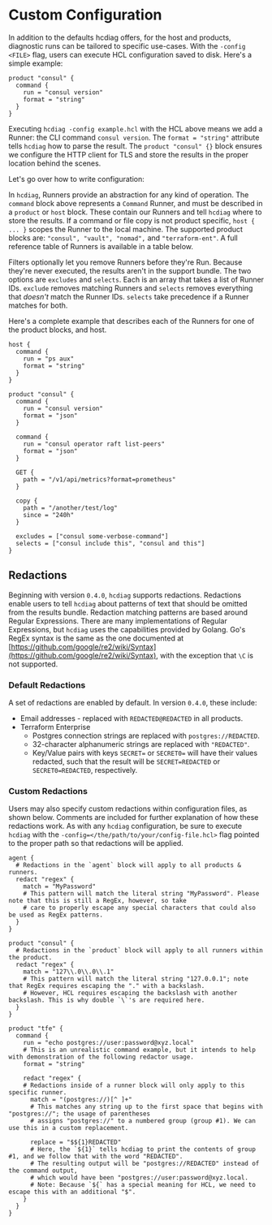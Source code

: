# Custom Configuration

In addition to the defaults hcdiag offers, for the host and products, diagnostic runs can be tailored to specific
use-cases. With the `-config <FILE>` flag, users can execute HCL configuration saved to disk. Here's a simple example:

```
product "consul" {
  command {
    run = "consul version"
    format = "string"
  }
}
```

Executing `hcdiag -config example.hcl` with the HCL above means we add a Runner: the CLI command `consul version`. The
`format = "string"` attribute tells `hcdiag` how to parse the result. The `product "consul" {}` block ensures we configure
the HTTP client for TLS and store the results in the proper location behind the scenes.

Let's go over how to write configuration:

In `hcdiag`, Runners provide an abstraction for any kind of operation. The `command` block above represents a `Command`
Runner, and must be described in a `product` or `host` block. These contain our Runners and tell `hcdiag` where to store
the results. If a command or file copy is not product specific, `host { ... }` scopes the Runner to the local machine.
The supported product blocks are: `"consul", "vault", "nomad",` and `"terraform-ent"`. A full reference table
of Runners is available in a table below.

Filters optionally let you remove Runners before they're Run. Because they're never executed, the results aren't in the
support bundle. The two options are `excludes` and `selects`. Each is an array that takes a list of Runner IDs.
`exclude` removes matching Runners and `selects` removes everything that _doesn't_ match the Runner IDs. `selects`
take precedence if a Runner matches for both.

Here's a complete example that describes each of the Runners for one of the product blocks, and host.

```hcl
host {
  command {
    run = "ps aux"
    format = "string"
  }
}

product "consul" {
  command {
    run = "consul version"
    format = "json"
  }

  command {
    run = "consul operator raft list-peers"
    format = "json"
  }

  GET {
    path = "/v1/api/metrics?format=prometheus"
  }

  copy {
    path = "/another/test/log"
    since = "240h"
  }

  excludes = ["consul some-verbose-command"]
  selects = ["consul include this", "consul and this"]
}
```

## Redactions

Beginning with version `0.4.0`, `hcdiag` supports redactions. Redactions enable users to tell `hcdiag` about patterns of
text that should be omitted from the results bundle. Redaction matching patterns are based around Regular Expressions.
There are many implementations of Regular Expressions, but `hcdiag` uses the capabilities provided by Golang. Go's
RegEx syntax is the same as the one documented at [https://github.com/google/re2/wiki/Syntax](https://github.com/google/re2/wiki/Syntax),
with the exception that `\C` is not supported.

### Default Redactions

A set of redactions are enabled by default. In version `0.4.0`, these include:

* Email addresses - replaced with `REDACTED@REDACTED` in all products.
* Terraform Enterprise
  * Postgres connection strings are replaced with `postgres://REDACTED`.
  * 32-character alphanumeric strings are replaced with `"REDACTED"`.
  * Key/Value pairs with keys `SECRET=` or `SECRET0=` will have their values redacted, such that
    the result will be `SECRET=REDACTED` or `SECRET0=REDACTED`, respectively.

### Custom Redactions

Users may also specify custom redactions within configuration files, as shown below.
Comments are included for further explanation of how these redactions work. As with any `hcdiag` configuration, be sure
to execute `hcdiag` with the `-config=</the/path/to/your/config-file.hcl>` flag pointed to the proper path so that
redactions will be applied.

```hcl
agent {
  # Redactions in the `agent` block will apply to all products & runners.
  redact "regex" {
    match = "MyPassword"
    # This pattern will match the literal string "MyPassword". Please note that this is still a RegEx, however, so take
    # care to properly escape any special characters that could also be used as RegEx patterns.
  }
}

product "consul" {
  # Redactions in the `product` block will apply to all runners within the product.
  redact "regex" {
    match = "127\\.0\\.0\\.1"
    # This pattern will match the literal string "127.0.0.1"; note that RegEx requires escaping the "." with a backslash.
    # However, HCL requires escaping the backslash with another backslash. This is why double `\`'s are required here.
  }
}

product "tfe" {
  command {
    run = "echo postgres://user:password@xyz.local"
    # This is an unrealistic command example, but it intends to help with demonstration of the following redactor usage.
    format = "string"

    redact "regex" {
    # Redactions inside of a runner block will only apply to this specific runner.
      match = "(postgres://)[^ ]+"
      # This matches any string up to the first space that begins with "postgres://"; the usage of parentheses
      # assigns "postgres://" to a numbered group (group #1). We can use this in a custom replacement.

      replace = "$${1}REDACTED"
      # Here, the `${1}` tells hcdiag to print the contents of group #1, and we follow that with the word "REDACTED".
      # The resulting output will be "postgres://REDACTED" instead of the command output,
      # which would have been "postgres://user:password@xyz.local.
      # Note: Because `${` has a special meaning for HCL, we need to escape this with an additional "$".
    }
  }
}
```

